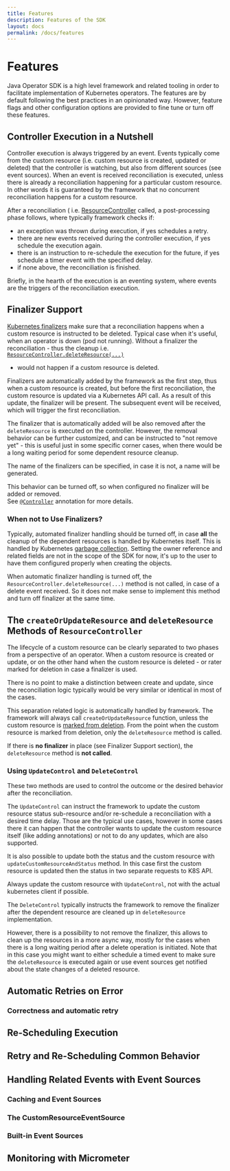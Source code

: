 ```yaml
---
title: Features
description: Features of the SDK
layout: docs
permalink: /docs/features
---
```


# Features

Java Operator SDK is a high level framework and related tooling in order to facilitate implementation of Kubernetes
operators. The features are by default following the best practices in an opinionated way. However, feature flags and
other configuration options are provided to fine tune or turn off these features.

## Controller Execution in a Nutshell

Controller execution is always triggered by an event. Events typically come from the custom resource
(i.e. custom resource is created, updated or deleted) that the controller is watching, but also from different sources
(see event sources). When an event is received reconciliation is executed, unless there is already a reconciliation
happening for a particular custom resource. In other words it is guaranteed by the framework that no concurrent
reconciliation happens for a custom resource.

After a reconciliation (
i.e. [ResourceController](https://github.com/java-operator-sdk/java-operator-sdk/blob/master/operator-framework-core/src/main/java/io/javaoperatorsdk/operator/api/ResourceController.java)
called, a post-processing phase follows, where typically framework checks if:

- an exception was thrown during execution, if yes schedules a retry.
- there are new events received during the controller execution, if yes schedule the execution again.
- there is an instruction to re-schedule the execution for the future, if yes schedule a timer event with the specified
  delay.
- if none above, the reconciliation is finished.

Briefly, in the hearth of the execution is an eventing system, where events are the triggers of the reconciliation
execution.

## Finalizer Support

[Kubernetes finalizers](https://kubernetes.io/docs/concepts/overview/working-with-objects/finalizers/)
make sure that a reconciliation happens when a custom resource is instructed to be deleted. Typical case when it's
useful, when an operator is down (pod not running). Without a finalizer the reconciliation - thus the cleanup
i.e. [`ResourceController.deleteResource(...)`](https://github.com/java-operator-sdk/java-operator-sdk/blob/master/operator-framework-core/src/main/java/io/javaoperatorsdk/operator/api/ResourceController.java)

- would not happen if a custom resource is deleted.

Finalizers are automatically added by the framework as the first step, thus when a custom resource is created, but
before the first reconciliation, the custom resource is updated via a Kubernetes API call. As a result of this update, the
finalizer will be present. The subsequent event will be received, which will trigger the first reconciliation.

The finalizer that is automatically added will be also removed after the `deleteResource` is executed on the controller.
However, the removal behavior can be further customized, and can be instructed to "not remove yet" - this is useful just
in some specific corner cases, when there would be a long waiting period for some dependent resource cleanup.

The name of the finalizers can be specified, in case it is not, a name will be generated.

This behavior can be turned off, so when configured no finalizer will be added or removed.  
See [`@Controller`](https://github.com/java-operator-sdk/java-operator-sdk/blob/master/operator-framework-core/src/main/java/io/javaoperatorsdk/operator/api/Controller.java)
annotation for more details.

### When not to Use Finalizers?

Typically, automated finalizer handling should be turned off, in case **all** the cleanup of the dependent resources is
handled by Kubernetes itself. This is handled by
Kubernetes [garbage collection](https://kubernetes.io/docs/concepts/architecture/garbage-collection/#owners-dependents).
Setting the owner reference and related fields are not in the scope of the SDK for now, it's up to the user to have them
configured properly when creating the objects.

When automatic finalizer handling is turned off, the `ResourceController.deleteResource(...)` method is not called, in
case of a delete event received. So it does not make sense to implement this method and turn off finalizer at the same
time.

## The `createOrUpdateResource` and `deleteResource` Methods of `ResourceController`

The lifecycle of a custom resource can be clearly separated to two phases from a perspective of an operator. 
When a custom resource is created or update, or on the other hand when the custom resource is deleted - or rater 
marked for deletion in case a finalizer is used. 

There is no point to make a distinction between create and update, since the reconciliation 
logic typically would be very similar or identical in most of the cases. 

This separation related logic is automatically handled by framework. The framework will always call `createOrUpdateResource`
function, unless the custom resource is 
[marked from deletion](https://kubernetes.io/docs/concepts/overview/working-with-objects/finalizers/#how-finalizers-work). 
From the point when the custom resource is marked from deletion, only the `deleteResource` method is called. 

If there is **no finalizer** in place (see Finalizer Support section), the `deleteResource` method is **not called**.

### Using `UpdateControl` and `DeleteControl`

These two methods are used to control the outcome or the desired behavior after the reconciliation. 

The `UpdateControl` can instruct the framework to update the custom resource status sub-resource and/or re-schedule 
a reconciliation with a desired time delay. Those are the typical use cases, however in some cases there it can happen
that the controller wants to update the custom resource itself (like adding annotations) or not to do any updates, 
which are also supported.

It is also possible to update both the status and the custom resource with `updateCustomResourceAndStatus` method. 
In this case first the custom resource is updated then the status in two separate requests to K8S API.

Always update the custom resource with `UpdateControl`, not with the actual kubernetes client if possible.

The `DeleteControl` typically instructs the framework to remove the finalizer after the dependent resource are 
cleaned up in `deleteResource` implementation. 

However, there is a possibility to not remove the finalizer, this 
allows to clean up the resources in a more async way, mostly for the cases when there is a long waiting period after a delete 
operation is initiated. Note that in this case you might want to either schedule a timed event to make sure the 
`deleteResource` is executed again or use event sources get notified about the state changes of a deleted resource. 

## Automatic Retries on Error

### Correctness and automatic retry

## Re-Scheduling Execution

## Retry and Re-Scheduling Common Behavior

## Handling Related Events with Event Sources

### Caching and Event Sources

### The CustomResourceEventSource

### Built-in Event Sources

## Monitoring with Micrometer





